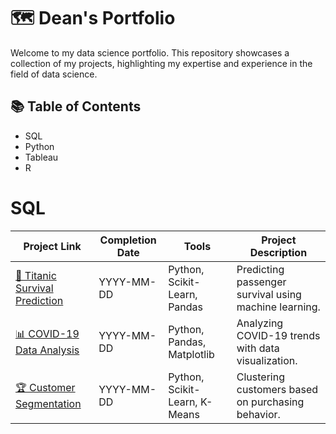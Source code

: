# 🗺 Dean's Portfolio 
Welcome to my data science portfolio. This repository showcases a collection of my projects, highlighting my expertise and experience in the field of data science.

## 📚 Table of Contents
- SQL
- Python
- Tableau
- R

# SQL
| Project Link | Completion Date | Tools | Project Description |
|-------------|----------------|-------|----------------------|
| [🚢 Titanic Survival Prediction](https://github.com/deanchoi0118/titanic_survival_prediction) | YYYY-MM-DD | Python, Scikit-Learn, Pandas | Predicting passenger survival using machine learning. |
| [📊 COVID-19 Data Analysis](https://github.com/deanchoi0118/covid-analysis) | YYYY-MM-DD | Python, Pandas, Matplotlib | Analyzing COVID-19 trends with data visualization. |
| [🏆 Customer Segmentation](https://github.com/deanchoi0118/customer_segmentation_ml) | YYYY-MM-DD | Python, Scikit-Learn, K-Means | Clustering customers based on purchasing behavior. |
